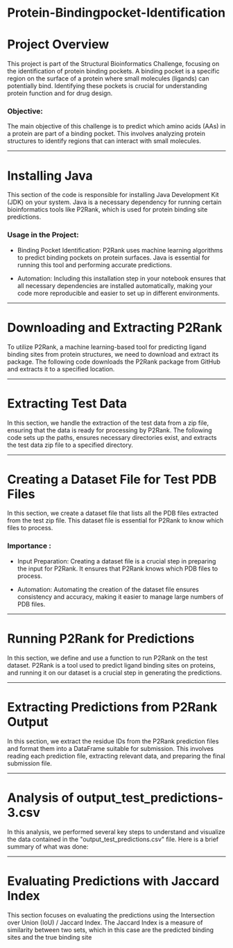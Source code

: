 # Protein-Bindingpocket-Identification

# Project Overview

This project is part of the Structural Bioinformatics Challenge, focusing on the identification of protein binding pockets. A binding pocket is a specific region on the surface of a protein where small molecules (ligands) can potentially bind. Identifying these pockets is crucial for understanding protein function and for drug design.

### Objective:
The main objective of this challenge is to predict which amino acids (AAs) in a protein are part of a binding pocket. This involves analyzing protein structures to identify regions that can interact with small molecules.

------------------------------------------------------------------------------------------------------------------------------------------------------------------------------------------------------
# Installing Java
This section of the code is responsible for installing Java Development Kit (JDK) on your system. Java is a necessary dependency for running certain bioinformatics tools like P2Rank, which is used for protein binding site predictions.

### Usage in the Project:



*   Binding Pocket Identification: P2Rank uses machine learning algorithms to
predict binding pockets on protein surfaces. Java is essential for running this tool and performing accurate predictions.

*   Automation: Including this installation step in your notebook ensures that all necessary dependencies are installed automatically, making your code more reproducible and easier to set up in different environments.

  --------------------------------------------------------------------------------------------------------------------------------------------------------------------------------------------------
  # Downloading and Extracting P2Rank
To utilize P2Rank, a machine learning-based tool for predicting ligand binding sites from protein structures, we need to download and extract its package. The following code downloads the P2Rank package from GitHub and extracts it to a specified location.

------------------------------------------------------------------------------------------------------------------------------------------------------------------------------------------------------

# Extracting Test Data
In this section, we handle the extraction of the test data from a zip file, ensuring that the data is ready for processing by P2Rank. The following code sets up the paths, ensures necessary directories exist, and extracts the test data zip file to a specified directory.

------------------------------------------------------------------------------------------------------------------------------------------------------------------------------------------------------
# Creating a Dataset File for Test PDB Files
In this section, we create a dataset file that lists all the PDB files extracted from the test zip file. This dataset file is essential for P2Rank to know which files to process.

### Importance :



*   Input Preparation: Creating a dataset file is a crucial step in preparing the input for P2Rank. It ensures that P2Rank knows which PDB files to process.

*   Automation: Automating the creation of the dataset file ensures consistency and accuracy, making it easier to manage large numbers of PDB files.

-----------------------------------------------------------------------------------------------------------------------------------------------------------------------------------------------------
  # Running P2Rank for Predictions
In this section, we define and use a function to run P2Rank on the test dataset. P2Rank is a tool used to predict ligand binding sites on proteins, and running it on our dataset is a crucial step in generating the predictions.

----------------------------------------------------------------------------------------------------------------------------------------------------------------------------------------------------
# Extracting Predictions from P2Rank Output
In this section, we extract the residue IDs from the P2Rank prediction files and format them into a DataFrame suitable for submission. This involves reading each prediction file, extracting relevant data, and preparing the final submission file.

----------------------------------------------------------------------------------------------------------------------------------------------------------------------------------------------------
# Analysis of output_test_predictions-3.csv
In this analysis, we performed several key steps to understand and visualize the data contained in the "output_test_predictions.csv" file. Here is a brief summary of what was done:

----------------------------------------------------------------------------------------------------------------------------------------------------------------------------------------------------
# Evaluating Predictions with Jaccard Index
This section focuses on evaluating the predictions using the Intersection over Union (IoU) / Jaccard Index. The Jaccard Index is a measure of similarity between two sets, which in this case are the predicted binding sites and the true binding site
